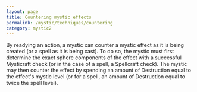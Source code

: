 ```yaml
---
layout: page
title: Countering mystic effects
permalink: /mystic/techniques/countering
category: mystic2
---
```

By readying an action, a mystic can counter a mystic effect as it is
being created (or a spell as it is being cast). To do so, the mystic
must first determine the exact sphere components of the effect with a
successful Mysticraft check (or in the case of a spell, a Spellcraft
check). The mystic may then counter the effect by spending an amount of
Destruction equal to the effect's mystic level (or for a spell, an
amount of Destruction equal to twice the spell level).
